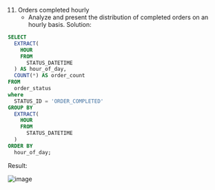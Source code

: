 11. Orders completed hourly
      * Analyze and present the distribution of completed orders on an hourly basis.
Solution:
```sql
SELECT 
  EXTRACT(
    HOUR 
    FROM 
      STATUS_DATETIME
  ) AS hour_of_day, 
  COUNT(*) AS order_count 
FROM 
  order_status 
where 
  STATUS_ID = 'ORDER_COMPLETED' 
GROUP BY 
  EXTRACT(
    HOUR 
    FROM 
      STATUS_DATETIME
  ) 
ORDER BY 
  hour_of_day;

```

Result:

![image](https://github.com/Nishtha-Jain-1119/Training-Assignment/assets/127538617/1e940000-c178-4849-abd1-e79f194fb3fb)
